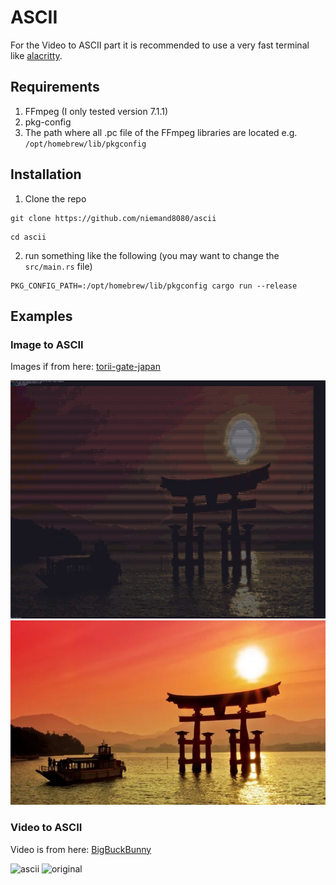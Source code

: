 # ASCII

For the Video to ASCII part it is recommended to use a very fast terminal like [alacritty](https://alacritty.org).

## Requirements

1. FFmpeg (I only tested version 7.1.1)
2. pkg-config
3. The path where all .pc file of the FFmpeg libraries are located e.g. `/opt/homebrew/lib/pkgconfig`

## Installation

1. Clone the repo

```shell 
git clone https://github.com/niemand8080/ascii
```

```shell 
cd ascii
```

2. run something like the following (you may want to change the `src/main.rs` file)

```shell
PKG_CONFIG_PATH=:/opt/homebrew/lib/pkgconfig cargo run --release
```

## Examples

### Image to ASCII

Images if from here: [torii-gate-japan](https://static6.depositphotos.com/1128318/616/i/450/depositphotos_6161942-stock-photo-torii-gate-japan.jpg)

![ascii](examples/ascii_torii-gate-japan.jpg)
![original](examples/torii-gate-japan.jpg)

### Video to ASCII

Video is from here: [BigBuckBunny](http://commondatastorage.googleapis.com/gtv-videos-bucket/sample/BigBuckBunny.mp4)

![ascii](https://github.com/user-attachments/assets/10330e68-1ac3-4bf8-ba5a-a027c6f9b8be)
![original](https://github.com/user-attachments/assets/60b04f96-a1ef-4783-b9e9-27d41a1616ca)
